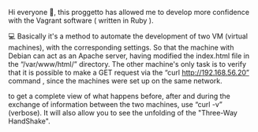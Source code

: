 Hi everyone 👋, 
this proggetto has allowed me to develop more confidence with the Vagrant software ( written in Ruby ).

💻 Basically it's a method to automate the development of two VM (virtual machines), with the corresponding settings.
So that the machine with Debian can act as an Apache server, having modified the index.html file in the “/var/www/html/” directory.
The other machine's only task is to verify that it is possible to make a GET request via the “curl http://192.168.56.20” command , since the machines were set up on the same network.

to get a complete view of what happens before, after and during the exchange of information between the two machines, use “curl -v” (verbose). It will also allow you to see the unfolding of the "Three-Way HandShake".
